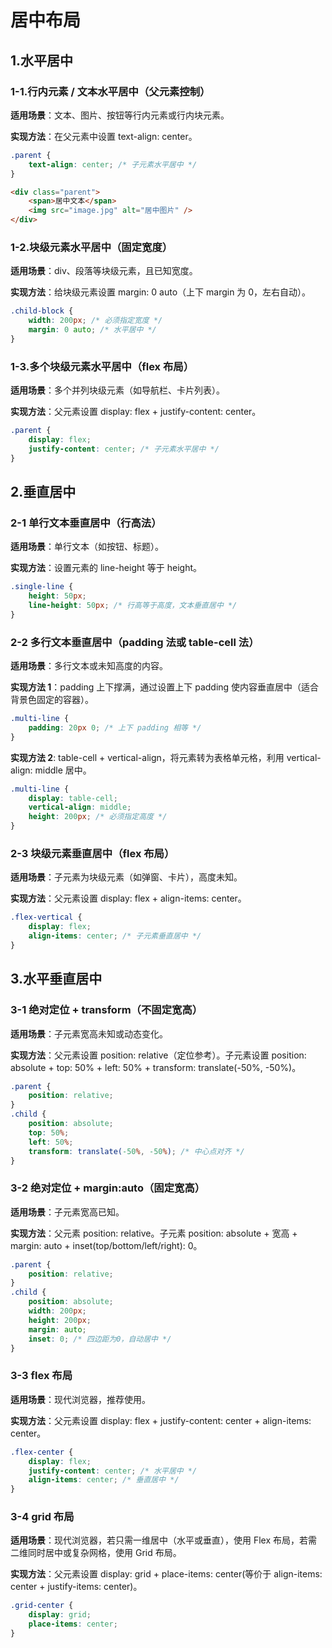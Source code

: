 # 居中布局

## 1.水平居中

### 1-1.行内元素 / 文本水平居中（父元素控制）

**适用场景**：文本、图片、按钮等行内元素或行内块元素。

**实现方法**：在父元素中设置 text-align: center。

```css
.parent {
	text-align: center; /* 子元素水平居中 */
}
```

```html
<div class="parent">
	<span>居中文本</span>
	<img src="image.jpg" alt="居中图片" />
</div>
```

### 1-2.块级元素水平居中（固定宽度）

**适用场景**：div、段落等块级元素，且已知宽度。

**实现方法**：给块级元素设置 margin: 0 auto（上下 margin 为 0，左右自动）。

```css
.child-block {
	width: 200px; /* 必须指定宽度 */
	margin: 0 auto; /* 水平居中 */
}
```

### 1-3.多个块级元素水平居中（flex 布局）

**适用场景**：多个并列块级元素（如导航栏、卡片列表）。

**实现方法**：父元素设置 display: flex + justify-content: center。

```css
.parent {
	display: flex;
	justify-content: center; /* 子元素水平居中 */
}
```

## 2.垂直居中

### 2-1 单行文本垂直居中（行高法）

**适用场景**：单行文本（如按钮、标题）。

**实现方法**：设置元素的 line-height 等于 height。

```css
.single-line {
	height: 50px;
	line-height: 50px; /* 行高等于高度，文本垂直居中 */
}
```

### 2-2 多行文本垂直居中（padding 法或 table-cell 法）

**适用场景**：多行文本或未知高度的内容。

**实现方法 1**：padding 上下撑满，通过设置上下 padding 使内容垂直居中（适合背景色固定的容器）。

```css
.multi-line {
	padding: 20px 0; /* 上下 padding 相等 */
}
```

**实现方法 2**: table-cell + vertical-align，将元素转为表格单元格，利用 vertical-align: middle 居中。

```css
.multi-line {
	display: table-cell;
	vertical-align: middle;
	height: 200px; /* 必须指定高度 */
}
```

### 2-3 块级元素垂直居中（flex 布局）

**适用场景**：子元素为块级元素（如弹窗、卡片），高度未知。

**实现方法**：父元素设置 display: flex + align-items: center。

```css
.flex-vertical {
	display: flex;
	align-items: center; /* 子元素垂直居中 */
}
```

## 3.水平垂直居中

### 3-1 绝对定位 + transform（不固定宽高）

**适用场景**：子元素宽高未知或动态变化。

**实现方法**：父元素设置 position: relative（定位参考）。子元素设置 position: absolute + top: 50% + left: 50% + transform: translate(-50%, -50%)。

```css
.parent {
	position: relative;
}
.child {
	position: absolute;
	top: 50%;
	left: 50%;
	transform: translate(-50%, -50%); /* 中心点对齐 */
}
```

### 3-2 绝对定位 + margin:auto（固定宽高）

**适用场景**：子元素宽高已知。

**实现方法**：父元素 position: relative。子元素 position: absolute + 宽高 + margin: auto + inset(top/bottom/left/right): 0。

```css
.parent {
	position: relative;
}
.child {
	position: absolute;
	width: 200px;
	height: 200px;
	margin: auto;
	inset: 0; /* 四边距为0，自动居中 */
}
```

### 3-3 flex 布局

**适用场景**：现代浏览器，推荐使用。

**实现方法**：父元素设置 display: flex + justify-content: center + align-items: center。

```css
.flex-center {
	display: flex;
	justify-content: center; /* 水平居中 */
	align-items: center; /* 垂直居中 */
}
```

### 3-4 grid 布局

**适用场景**：现代浏览器，若只需一维居中（水平或垂直），使用 Flex 布局，若需二维同时居中或复杂网格，使用 Grid 布局。

**实现方法**：父元素设置 display: grid + place-items: center(等价于 align-items: center + justify-items: center)。

```css
.grid-center {
	display: grid;
	place-items: center;
}
```
